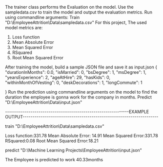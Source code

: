 The trainer class performs the Evaluation on the model. Use the sampledata.csv to train the model and output the evaluation metrics.
Run using commandline arguments:  Train "D:\EmployeeAttrition\Data\sampledata.csv"
For this project, The used model metrics are:
1) Loss function
2) Mean Absolute Error
3) Mean Squared Error
4) RSquared
5) Root Mean Squared Error


After training the model, build a sample JSON file and save it as input.json
{
	"durationInMonths": 0.0,
	"isMarried": 0,
	"bsDegree": 1,
	"msDegree": 1,
	"yearsExperience": 2,
	"ageAtHire": 29,
	"hasKids": 0,
	"withinMonthOfVesting": 0,
	"deskDecorations": 1,
	"longCommute": 1


}
Run the prediction using commandline arguments on the model to find the duration the employee is gonna work for the company in months.
Predict "D:\EmployeeAttrition\Data\input.json"

---------------------------------------------------------------EXAMPLE OUTPUT---------------------------------------------------------------------


train "D:\EmployeeAttrition\Data\sampledata.csv"

Loss function:331.78
Mean Absolute Error: 14.91
Mean Squared Error:331.78
RSquared:0.08
Root Mean Squared Error:18.21


predict "D:\Machine Learning Projects\EmployeeAttrition\input.json"

The Employee is predicted to work  40.33months




